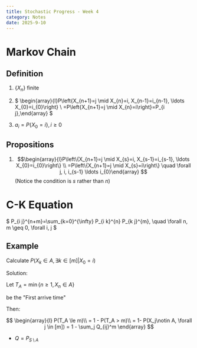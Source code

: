```yaml
---
title: Stochastic Progress - Week 4
category: Notes
date: 2025-9-10 
---
```


# Markov Chain

## Definition 

1. $\{X_n\}$ finite

2. $ \begin{array}{l}P\left\{X_{n+1}=j \mid X_{n}=i, X_{n-1}=i_{n-1}, \ldots X_{0}=i_{0}\right\} \\ =P\left\{X_{n+1}=j \mid X_{n}=i\right\}=P_{i j},\end{array} $
3. $a_i = P\{X_0 = i\}, i\ge 0$

## Propositions

1. $$\begin{array}{l}P\left\{X_{n+1}=j \mid X_{s}=i, X_{s-1}=i_{s-1}, \ldots X_{0}=i_{0}\right\} \\ =P\left\{X_{n+1}=j \mid X_{s}=i\right\} \quad \forall j, i, i_{s-1} \ldots i_{0}\end{array} $$ (Notice the condition is $s$ rather than $n$)

# C-K Equation

$ P_{i j}^{n+m}=\sum_{k=0}^{\infty} P_{i k}^{n} P_{k j}^{m}, \quad \forall n, m \geq 0, \forall i, j $

## Example

Calculate $P(X_k\in A,\exists k\in [m]|X_0 = i)$

Solution:

Let $T_A = \min\{n\ge 1, X_n\in A\}$

be the "First arrive time"

Then:

$$
\begin{array}{l}
P(T_A \le m)\\ 
= 1 - P(T_A > m)\\ 
= 1- P(X_j\notin A, \forall j \in [m])
= 1 - \sum_j Q_{ij}^m
\end{array}
$$

- $Q = P_{S\setminus A}$








